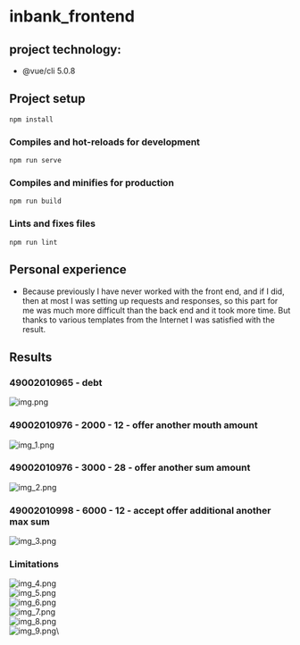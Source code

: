 # inbank_frontend
## project technology:
 
 - @vue/cli 5.0.8

## Project setup
```
npm install
```

### Compiles and hot-reloads for development
```
npm run serve
```

### Compiles and minifies for production
```
npm run build
```

### Lints and fixes files
```
npm run lint
```

## Personal experience

 - Because previously I have never worked with the front end, and if I did, then at most I was setting up requests and responses, so this part for me was much more difficult than the back end and it took more time. But thanks to various templates from the Internet I was satisfied with the result.

## Results

### 49002010965 - debt

![img.png](img.png)


### 49002010976 - 2000 - 12 - offer another mouth amount

![img_1.png](img_1.png)


### 49002010976 - 3000 - 28 - offer another sum amount

![img_2.png](img_2.png)


### 49002010998 - 6000 - 12 - accept offer additional another max sum

![img_3.png](img_3.png)

### Limitations

![img_4.png](img_4.png)\
![img_5.png](img_5.png)\
![img_6.png](img_6.png)\
![img_7.png](img_7.png)\
![img_8.png](img_8.png)\
![img_9.png](img_9.png)\